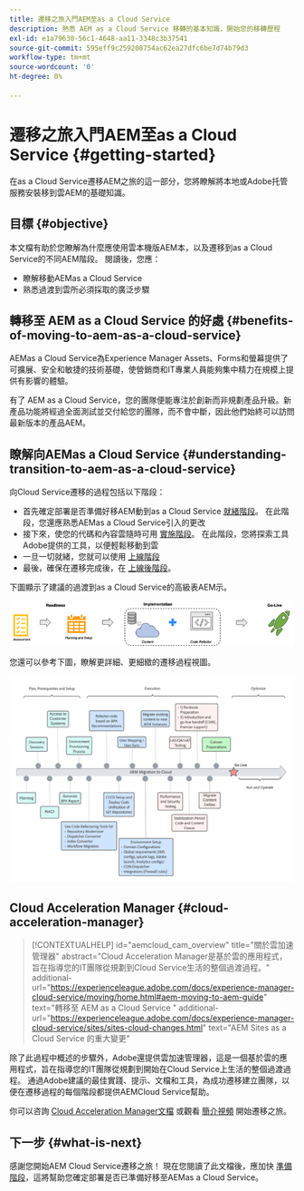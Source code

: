 ```yaml
---
title: 遷移之旅入門AEM至as a Cloud Service
description: 熟悉 AEM as a Cloud Service 移轉的基本知識，開始您的移轉歷程
exl-id: e1a79630-56c1-4648-aa11-3348c3b37541
source-git-commit: 595eff9c259208754ac62ea27dfc6be7d74b79d3
workflow-type: tm+mt
source-wordcount: '0'
ht-degree: 0%

---
```


# 遷移之旅入門AEM至as a Cloud Service {#getting-started}

在as a Cloud Service遷移AEM之旅的這一部分，您將瞭解將本地或Adobe托管服務安裝移到雲AEM的基礎知識。

## 目標 {#objective}

本文檔有助於您瞭解為什麼應使用雲本機版AEM本，以及遷移到as a Cloud Service的不同AEM階段。 閱讀後，您應：

* 瞭解移動AEMas a Cloud Service
* 熟悉過渡到雲所必須採取的廣泛步驟

## 轉移至 AEM as a Cloud Service 的好處 {#benefits-of-moving-to-aem-as-a-cloud-service}

AEMas a Cloud Service為Experience Manager Assets、Forms和螢幕提供了可擴展、安全和敏捷的技術基礎，使營銷商和IT專業人員能夠集中精力在規模上提供有影響的體驗。

有了 AEM as a Cloud Service，您的團隊便能專注於創新而非規劃產品升級。新產品功能將經過全面測試並交付給您的團隊，而不會中斷，因此他們始終可以訪問最新版本的產品AEM。

## 瞭解向AEMas a Cloud Service {#understanding-transition-to-aem-as-a-cloud-service}

向Cloud Service遷移的過程包括以下階段：

* 首先確定部署是否準備好移AEM動到as a Cloud Service [就緒階段](/help/journey-migration/readiness.md)。 在此階段，您還應熟悉AEMas a Cloud Service引入的更改
* 接下來，使您的代碼和內容雲隨時可用 [實施階段](/help/journey-migration/implementation.md)。 在此階段，您將探索工具Adobe提供的工具，以便輕鬆移動到雲
* 一旦一切就緒，您就可以使用 [上線階段](/help/journey-migration/go-live.md)
* 最後，確保在遷移完成後，在 [上線後階段](/help/journey-migration/post-go-live.md)。

下圖顯示了建議的過渡到as a Cloud Service的高級表AEM示。

![影像](/help/journey-migration/assets/move-aemcloud-process.png)

您還可以參考下圖，瞭解更詳細、更細緻的遷移過程視圖。

![影像](/help/journey-migration/assets/migration-process.png)

## Cloud Acceleration Manager {#cloud-acceleration-manager}

>[!CONTEXTUALHELP]
>id="aemcloud_cam_overview"
>title="關於雲加速管理器"
>abstract="Cloud Acceleration Manager是基於雲的應用程式，旨在指導您的IT團隊從規劃到Cloud Service生活的整個過渡過程。"
>additional-url="https://experienceleague.adobe.com/docs/experience-manager-cloud-service/moving/home.html#aem-moving-to-aem-guide" text="轉移至 AEM as a Cloud Service "
>additional-url="https://experienceleague.adobe.com/docs/experience-manager-cloud-service/sites/sites-cloud-changes.html" text="AEM Sites as a Cloud Service 的重大變更"

除了此過程中概述的步驟外，Adobe還提供雲加速管理器，這是一個基於雲的應用程式，旨在指導您的IT團隊從規劃到開始在Cloud Service上生活的整個過渡過程。 通過Adobe建議的最佳實踐、提示、文檔和工具，為成功遷移建立團隊，以便在遷移過程的每個階段都提供AEMCloud Service幫助。

你可以咨詢 [Cloud Acceleration Manager文檔](/help/journey-migration/cloud-acceleration-manager/using-cam/getting-started-cam.md) 或觀看 [簡介視頻](https://experienceleague.adobe.com/?launch=ExperienceManager-A-1-2021.1.migration&amp;recommended=ExperienceManager-A-1-2021.1.migration&amp;lang=en#dashboard/learning) 開始遷移之旅。

## 下一步 {#what-is-next}

感謝您開始AEM Cloud Service遷移之旅！ 現在您閱讀了此文檔後，應加快 [準備階段](/help/journey-migration/readiness.md)，這將幫助您確定部署是否已準備好移至AEMas a Cloud Service。
